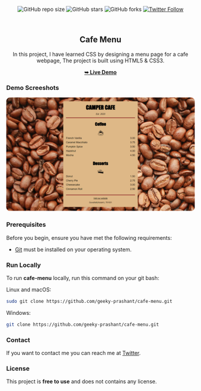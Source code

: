 <div align="center">
  
  ![GitHub repo size](https://img.shields.io/github/repo-size/geeky-prashant/cafe-menu)
  ![GitHub stars](https://img.shields.io/github/stars/geeky-prashant/cafe-menu?style=social)
  ![GitHub forks](https://img.shields.io/github/forks/geeky-prashant/cafe-menu?style=social)
  [![Twitter Follow](https://img.shields.io/twitter/follow/geekyprashant?style=social)](https://twitter.com/intent/follow?screen_name=geekyprashant)
 
  <br />

  <h2 align="center">Cafe Menu</h2>

  In this project, I have learned CSS by designing a menu page for a cafe webpage, The project is built using HTML5 & CSS3.

  <a href="https://geeky-prashant.github.io/cafe-menu/"><strong>➥ Live Demo</strong></a>

</div>

### Demo Screeshots

![Cafe Menu Desktop Demo](./readme-images/CafeMenu.png "Desktop Demo")

### Prerequisites

Before you begin, ensure you have met the following requirements:

* [Git](https://git-scm.com/downloads "Download Git") must be installed on your operating system.

### Run Locally

To run **cafe-menu** locally, run this command on your git bash:

Linux and macOS:

```bash
sudo git clone https://github.com/geeky-prashant/cafe-menu.git
```

Windows:

```bash
git clone https://github.com/geeky-prashant/cafe-menu.git
```

### Contact

If you want to contact me you can reach me at [Twitter](https://www.twitter.com/geekyprashant).

### License

This project is **free to use** and does not contains any license.

